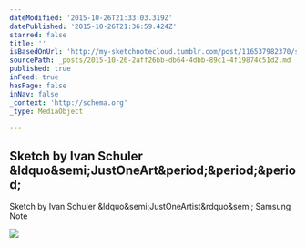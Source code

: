 ```yaml
---
dateModified: '2015-10-26T21:33:03.319Z'
datePublished: '2015-10-26T21:36:59.424Z'
starred: false
title: ''
isBasedOnUrl: 'http://my-sketchnotecloud.tumblr.com/post/116537982370/sketch-by-ivan-schuler-justoneartist-samsung'
sourcePath: _posts/2015-10-26-2aff26bb-db64-4dbb-89c1-4f19874c51d2.md
published: true
inFeed: true
hasPage: false
inNav: false
_context: 'http://schema.org'
_type: MediaObject

---
```

<article style=""><h1>Sketch by Ivan Schuler &amp;ldquo&amp;semi;JustOneArt&amp;period;&amp;period;&amp;period;</h1><p>Sketch by Ivan Schuler &amp;ldquo&amp;semi;JustOneArtist&amp;rdquo&amp;semi; Samsung Note</p><img src="http://40.media.tumblr.com/55486be84bd5ce7e6e2f9cc7538def0c/tumblr_nmvzcpPIIX1rpz8n2o1_1280.jpg" /></article>